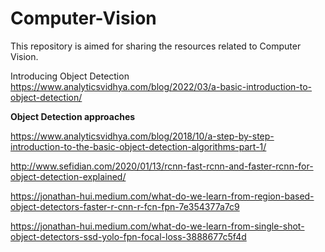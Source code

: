 # Computer-Vision

This repository is aimed for sharing the resources related to Computer Vision.

Introducing Object Detection <https://www.analyticsvidhya.com/blog/2022/03/a-basic-introduction-to-object-detection/>

**Object Detection approaches**

https://www.analyticsvidhya.com/blog/2018/10/a-step-by-step-introduction-to-the-basic-object-detection-algorithms-part-1/

http://www.sefidian.com/2020/01/13/rcnn-fast-rcnn-and-faster-rcnn-for-object-detection-explained/

https://jonathan-hui.medium.com/what-do-we-learn-from-region-based-object-detectors-faster-r-cnn-r-fcn-fpn-7e354377a7c9

https://jonathan-hui.medium.com/what-do-we-learn-from-single-shot-object-detectors-ssd-yolo-fpn-focal-loss-3888677c5f4d
